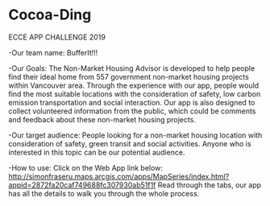 # Cocoa-Ding
ECCE APP CHALLENGE 2019

-Our team name: 
BufferIt!!!

-Our Goals:
The Non-Market Housing Advisor is developed to help people find their ideal home from 557 government non-market housing projects within Vancouver area. 
Through the experience with our app, people would find the most suitable locations with the consideration of safety, low carbon emission transportation and social interaction.
Our app is also designed to collect volunteered information from the public, which could be comments and feedback about these non-market housing projects.

-Our target audience:
People looking for a non-market housing location with consideration of safety, green transit and social activities. Anyone who is interested in this topic can be our potential audience.

-How to use:
Click on the Web App link below:
http://simonfraseru.maps.arcgis.com/apps/MapSeries/index.html?appid=2872fa20caf749688fc307930ab51f1f
Read through the tabs, our app has all the details to walk you through the whole process.

